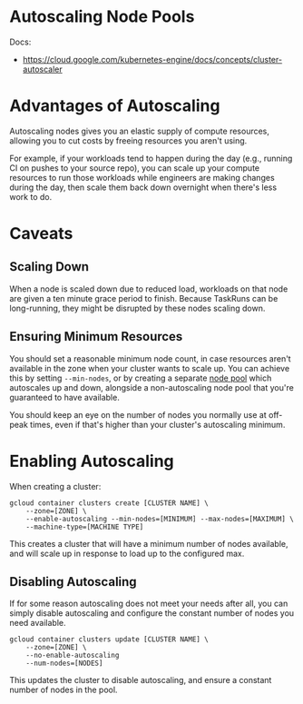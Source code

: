 # Autoscaling Node Pools

Docs:
* https://cloud.google.com/kubernetes-engine/docs/concepts/cluster-autoscaler

# Advantages of Autoscaling

Autoscaling nodes gives you an elastic supply of compute resources, allowing you to cut costs by freeing resources you aren't using.

For example, if your workloads tend to happen during the day (e.g., running CI on pushes to your source repo), you can scale up your compute resources to run those workloads while engineers are making changes during the day, then scale them back down overnight when there's less work to do.

# Caveats

## Scaling Down

When a node is scaled down due to reduced load, workloads on that node are given a ten minute grace period to finish. Because TaskRuns can be long-running, they might be disrupted by these nodes scaling down.

## Ensuring Minimum Resources

You should set a reasonable minimum node count, in case resources aren't available in the zone when your cluster wants to scale up. You can achieve this by setting `--min-nodes`, or by creating a separate [node pool](https://cloud.google.com/kubernetes-engine/docs/concepts/node-pools) which autoscales up and down, alongside a non-autoscaling node pool that you're guaranteed to have available.

You should keep an eye on the number of nodes you normally use at off-peak times, even if that's higher than your cluster's autoscaling minimum.

# Enabling Autoscaling

When creating a cluster:

```
gcloud container clusters create [CLUSTER NAME] \
    --zone=[ZONE] \
    --enable-autoscaling --min-nodes=[MINIMUM] --max-nodes=[MAXIMUM] \
    --machine-type=[MACHINE TYPE]
```

This creates a cluster that will have a minimum number of nodes available, and will scale up in response to load up to the configured max.
    
## Disabling Autoscaling

If for some reason autoscaling does not meet your needs after all, you can simply disable autoscaling and configure the constant number of nodes you need available.

```
gcloud container clusters update [CLUSTER NAME] \
    --zone=[ZONE] \
    --no-enable-autoscaling
    --num-nodes=[NODES]
```

This updates the cluster to disable autoscaling, and ensure a constant number of nodes in the pool.
